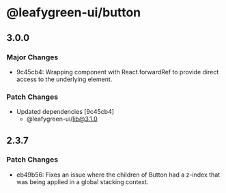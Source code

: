 # @leafygreen-ui/button

## 3.0.0

### Major Changes

- 9c45cb4: Wrapping component with React.forwardRef to provide direct access to the underlying element.

### Patch Changes

- Updated dependencies [9c45cb4]
  - @leafygreen-ui/lib@3.1.0

## 2.3.7

### Patch Changes

- eb49b56: Fixes an issue where the children of Button had a z-index that was being applied in a global stacking context.
